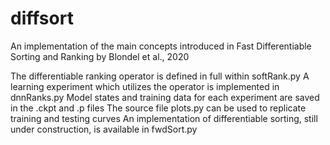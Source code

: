 # diffsort
An implementation of the main concepts introduced in Fast Differentiable Sorting and Ranking by Blondel et al., 2020

The differentiable ranking operator is defined in full within softRank.py
A learning experiment which utilizes the operator is implemented in dnnRanks.py
Model states and training data for each experiment are saved in the .ckpt and .p files
The source file plots.py can be used to replicate training and testing curves
An implementation of differentiable sorting, still under construction, is available in fwdSort.py
